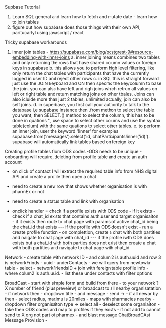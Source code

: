 Supbase Tutorial


1. Learn SQL general and learn how to fetch and mutate date - learn how to join tables 
2. figure out how supabase does those things with their own API, paritucarlyl using javascript / react 


Tricky supabase workarounds 

1. inner join tables - https://supabase.com/blog/postgrest-9#resource-embedding-with-inner-joins
a. inner joining means combines two tables and only returning the rows that have shared column values or foreign keys in supabase 
b. this allows you to perform high level filtering, like only return the chat tables with participants that have the currently logged in user ID and reject other rows 
c. in SQL this is straight forward just use the JOIN keyboard and ON then specific the key/column to base the join. you can also have left and righ joins which retrun all values on left or right table and return matching joins on other tbales. Joins can also icluide more than just 2 tables, unlimited actually, join can also be self joins. 
d. in superbase, you first call your authority to talk to the database i,e supabase instance then .from methon to select the table you want, then SELECT.() method to select the column, this has to be done in quations '', use space to select other colums and use the syntax table(colum) with the same quations to select other tables. 
e. to perform an inner join, user the keyword '!inner' for examples supabase.from('messages').select('id, chatParticipants!inner('id)'). supabase will automatically link tables
based on fereign key


Creating profile tables from ODS codes
-ODS needs to be unique - onboarding will require, deleting from profile table and create an auth account 
- on click of contact I will extract the required table info from NHS digital API and create a profile then open a chat
- need to create a new row that shows whether organisation is with pharmEx or not 
- need to create a status table and link with organisation 

- onclick handler = check if a profile exists with ODS code - if it exists - check if a chat_id exists that contains auth.user and target organisaiton - if it exists then route to chat page with params of active chat_id being the chat_id that exists 
--- if the profile with ODS doesn't exist - run a create profile function - on complettion, create a chat with both partities and naigate to chat page with chat_id 
--- if the profile iwth ODS does exists but a chat_id with both parties does not exist then create a chat with both partities and navigate to chat page with chat_id 

Network -  create table with network ID - and colum 2 is auth.uuid and row 3 is networkFrinds - uuid 
        - underContacts - we will query from newtowkr table - select - networkFriendsID + join with fereign table profile info - where colum2 is auth.uuid. 
        - list these under contacts with filter options 

BroadCast - start with simple form and build from there - to your network ? X number of friend (plus preveiew) or broadcast to all nearby organisatation 
            - if network then - dropdown title - and message - send -> 
            - if all newar by then - select radius, maximu is 20miles - maps with pharmacies nearby - dropdown filter organisaiton type -> select all - deselect some organiaiton
            - take then ODS codes and map to profiles if they exists - if not add to cannot send to X org not part of pharmex - and blast message 
ChatBroadCAst Message Provision - 